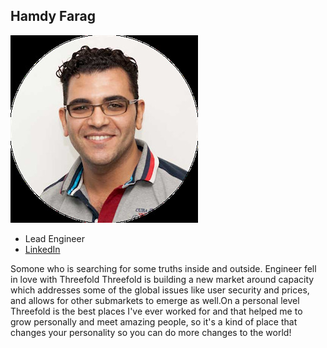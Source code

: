 ## Hamdy Farag

![hamdy_farag](img/hamdy_farag.jpg)

- Lead Engineer
- [LinkedIn](https://www.linkedin.com/in/hamdy/)


Somone who is searching for some truths inside and outside. Engineer fell in love with Threefold Threefold is building a new market around capacity which addresses some of the global issues like user security and prices, and allows for other submarkets to emerge as well.On a personal level Threefold is the best places I've ever worked for and that helped me to grow personally and meet amazing people, so it's a kind of place that changes your personality so you can do more changes to the world!
